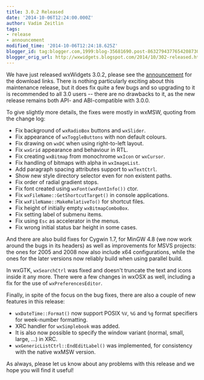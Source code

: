 ```yaml
---
title: 3.0.2 Released
date: '2014-10-06T12:24:00.000Z'
author: Vadim Zeitlin
tags:
- release
- announcement
modified_time: '2014-10-06T12:24:18.625Z'
blogger_id: tag:blogger.com,1999:blog-35681690.post-8632794377654208730
blogger_orig_url: http://wxwidgets.blogspot.com/2014/10/302-released.html
---
```


We have just released wxWidgets 3.0.2, please see the [announcement] for the
download links. There is nothing particularly exciting about this maintenance
release, but it does fix quite a few bugs and so upgrading to it is recommended
to all 3.0 users -- there are no drawbacks to it, as the new release remains
both API- and ABI-compatible with 3.0.0.

To give slightly more details, the fixes were mostly in wxMSW, quoting from the
change log:

*   Fix background of `wxRadioBox` buttons and `wxSlider`.
*   Fix appearance of `wxToggleButtons` with non default colours.
*   Fix drawing on `wxDC` when using right-to-left layout.
*   Fix `wxGrid` appearance and behaviour in RTL.
*   Fix creating `wxBitmap` from monochrome `wxIcon` or `wxCursor`.
*   Fix handling of bitmaps with alpha in `wxImageList`.
*   Add paragraph spacing attributes support to `wxTextCtrl`.
*   Show new style directory selector even for non existent paths.
*   Fix order of radial gradient stops.
*   Fix font created using `wxFont(wxFontInfo())` ctor.
*   Fix `wxFileName::GetShortcutTarget()` in console applications.
*   Fix `wxFileName::MakeRelativeTo()` for shortcut files.
*   Fix height of initially empty `wxBitmapComboBox`.
*   Fix setting label of submenu items.
*   Fix using `Esc` as accelerator in the menus.
*   Fix wrong initial status bar height in some cases.

And there are also build fixes for Cygwin 1.7, for MinGW 4.8 (we now work around
the bugs in its headers) as well as improvements for MSVS projects: the ones for
2005 and 2008 now also include x64 configurations, while the ones for the later
versions now reliably build when using parallel build.

In wxGTK, `wxSearchCtrl` was fixed and doesn't truncate the text and icons
inside it any more. There were a few changes in wxOSX as well, including a fix
for the use of `wxPreferencesEditor`.

Finally, in spite of the focus on the bug fixes, there are also a couple of new
features in this release:

*   `wxDateTime::Format()` now support POSIX `%V`, `%G` and `%g` format
    specifiers for week-number formatting.
*   XRC handler for `wxSimplebook` was added.
*   It is also now possible to specify the window variant (normal, small,
    large, ...) in XRC.
*   `wxGenericListCtrl::EndEditLabel()` was implemented, for consistency with
    the native wxMSW version.

As always, please let us know about any problems with this release and we hope
you will find it useful!

[announcement]: https://groups.google.com/forum/#!topic/wx-announce/tRxkeGNkkdA
